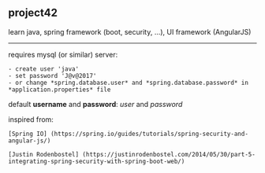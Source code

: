 ## project42
learn java, spring framework (boot, security, ...), UI framework (AngularJS)

---

requires mysql (or similar) server: 

	- create user 'java'
	- set password 'J@v@2017'
	- or change *spring.database.user* and *spring.database.password* in *application.properties* file
	
default **username** and **password**: _user_ and _password_

inspired from:
	
	[Spring IO] (https://spring.io/guides/tutorials/spring-security-and-angular-js/)
	
	[Justin Rodenbostel] (https://justinrodenbostel.com/2014/05/30/part-5-integrating-spring-security-with-spring-boot-web/)
